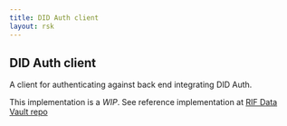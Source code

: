```yaml
---
title: DID Auth client
layout: rsk
---
```


## DID Auth client

A client for authenticating against back end integrating DID Auth.

This implementation is a *WIP*. See reference implementation at [RIF Data Vault repo](https://github.com/rsksmart/rif-data-vault/tree/develop/modules/ipfs-cpinner-client/src/auth-manager)
